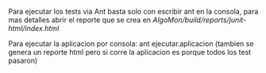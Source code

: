 Para ejecutar los tests via Ant basta solo con escribir 
        ant 
en la consola, para mas detalles abrir el reporte que se crea en _AlgoMon/build/reports/junit-html/index.html_

Para ejecutar la aplicacion por consola: 
        ant ejecutar.aplicacion 
(tambien se genera un reporte html pero si corre la aplicacion es porque todos los test pasaron)

